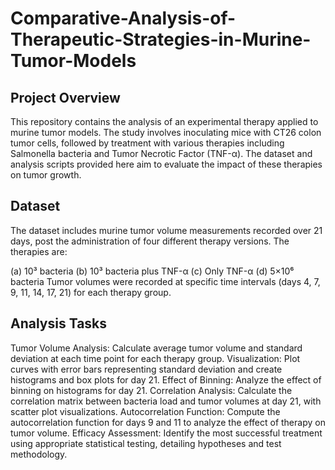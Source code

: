 # Comparative-Analysis-of-Therapeutic-Strategies-in-Murine-Tumor-Models

## Project Overview
This repository contains the analysis of an experimental therapy applied to murine tumor models. The study involves inoculating mice with CT26 colon tumor cells, followed by treatment with various therapies including Salmonella bacteria and Tumor Necrotic Factor (TNF-α). The dataset and analysis scripts provided here aim to evaluate the impact of these therapies on tumor growth.

## Dataset
The dataset includes murine tumor volume measurements recorded over 21 days, post the administration of four different therapy versions. The therapies are:

(a) 10³ bacteria
(b) 10³ bacteria plus TNF-α
(c) Only TNF-α
(d) 5×10⁶ bacteria
Tumor volumes were recorded at specific time intervals (days 4, 7, 9, 11, 14, 17, 21) for each therapy group.

## Analysis Tasks
Tumor Volume Analysis: Calculate average tumor volume and standard deviation at each time point for each therapy group.
Visualization: Plot curves with error bars representing standard deviation and create histograms and box plots for day 21.
Effect of Binning: Analyze the effect of binning on histograms for day 21.
Correlation Analysis: Calculate the correlation matrix between bacteria load and tumor volumes at day 21, with scatter plot visualizations.
Autocorrelation Function: Compute the autocorrelation function for days 9 and 11 to analyze the effect of therapy on tumor volume.
Efficacy Assessment: Identify the most successful treatment using appropriate statistical testing, detailing hypotheses and test methodology.

